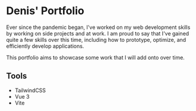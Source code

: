 # Denis' Portfolio 
Ever since the pandemic began, I've worked on my web development skills by working on side projects and at work. I am proud to say that I've gained quite a few skills over this time, including how to prototype, optimize, and efficiently develop applications. 

This portfolio aims to showcase some work that I will add onto over time. 

## Tools
- TailwindCSS
- Vue 3
- Vite
